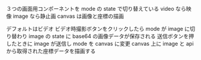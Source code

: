 ３つの画面用コンポーネントを mode の state で切り替えている
video なら映像
image なら静止画
canvas は画像と座標の描画

デフォルトはビデオ
ビデオ時撮影ボタンをクリックしたら mode が image に切り替わり image の state に base64 の画像データが保存される
送信ボタンを押したときに image が送信し mode を canvas に変更
canvas 上に image と api から取得された座標データを描画する
